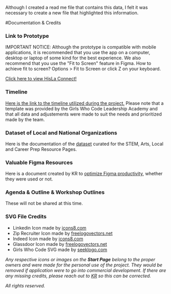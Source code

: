 Although I created a read me file that contains this data, I felt it was necessary to create a new file that highlighted this information.

#Documentation & Credits

### Link to Prototype
IMPORTANT NOTICE: Although the prototype is compatible with mobile applications, it is recommended that you use the app on a computer, desktop or laptop of some kind for the best experience. We also recommend that you use the "Fit to Screen" feature in Figma. How to achieve fit to screen? Options > Fit to Screen or click Z on your keyboard.

[Click here to view HisLa Connect!](https://www.figma.com/proto/CrfL1nk6htGIABIP4wHzOo/HisLa-Connect?node-id=778-1674&starting-point-node-id=778%3A1674&scaling=scale-down&show-proto-sidebar=1&mode=design&t=F3vgbIyQ43ZRZqRA-1)

### Timeline
[Here is the link to the timeline utilized during the project.](https://docs.google.com/spreadsheets/d/1EAOyVEQPNvj1cPsKUs6Ip2WG3Oa0e4367a9tP2yz7ak/edit?usp=sharing) Please note that a template was provided by the Girls Who Code Leadership Academy and that all data and adjustements were made to suit the needs and prioritized made by the team.

### Dataset of Local and National Organizations
Here is the documentation of the [dataset](https://docs.google.com/spreadsheets/d/1fwnDklcTvQYnlZwFWKsrcyNze3IOw0mWY00JjTMBtgA/edit?usp=sharing) curated for the STEM, Arts, Local and Career Prep Resource Pages.

### Valuable Figma Resources
Here is a document created by KR to [optimize Figma productivity](https://docs.google.com/document/d/1waRYdhQbt2EUPVBO25vO0KX-I6U763W__6_LJy7HbyA/edit?usp=sharing), whether they were used or not.

### Agenda & Outline & Workshop Outlines
These will not be shared at this time.

### SVG File Credits
- Linkedin Icon made by [icons8.com](https://icons8.com)
- Zip Recruiter Icon made by [freelogovectors.net](https://www.freelogovectors.net/ziprecruiter-logo/)
- Indeed Icon made by [icons8.com](https://icons8.com)
- Glassdoor Icon made by [freelogovectors.net](https://www.freelogovectors.net/glassdoor-logo/)
- Girls Who Code SVG made by [seeklogo.com](https://seeklogo.com/vector-logo/451670/girls-who-code)

*Any respective icons or images on the **Start Page** belong to the proper owners and were made for the personal use of the project. They would be removed if application were to go into commercial development. If there are any missing credits, please reach out to [KR](https://www.linkedin.com/in/kaylaereyes/) so this can be corrected.*

*All rights reserved.*
